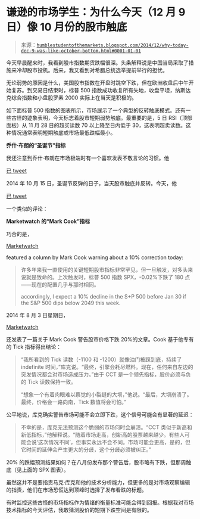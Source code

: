 <!--yml

类别：未分类

日期：2024-05-18 03:27:51

-->

# 谦逊的市场学生：为什么今天（12 月 9 日）像 10 月份的股市触底

> 来源：[`humblestudentofthemarkets.blogspot.com/2014/12/why-today-dec-9-was-like-october-bottom.html#0001-01-01`](https://humblestudentofthemarkets.blogspot.com/2014/12/why-today-dec-9-was-like-october-bottom.html#0001-01-01)

今天早晨醒来时，我看到股市指数期货跌幅很深。头条解释说是中国当局采取了措施来冷却股市投机。后来，我又看到对希腊总统选举提前举行的担忧。

无论弱势的原因是什么，美国股市指数在开盘时跳空下跌，但在欧洲收盘后中午开始复苏。到交易日结束时，标普 500 指数成功收复所有失地，收盘平坦，纳斯达克综合指数和小盘股罗素 2000 实际上在当天是积极的。

如下面标普 500 指数的图表所示，市场展示了一个典型的反转触底模式。还有一些古怪的迹象表明，今天标志着股市短期弱势触底。最重要的是，5 日 RSI（顶部面板）从 11 月 28 日的超买读数 70 以上降至日内低于 30，这表明超卖读数。这种情况通常表明短期触底或市场最低跌幅最小。

**乔什·布朗的“圣诞节”指标**

我还注意到乔什·布朗在市场极端时有一个喜欢发表不敬言论的习惯。他

[已 tweet](https://twitter.com/ReformedBroker/status/522373432751976608)

2014 年 10 月 15 日，圣诞节反弹的日子，当天股市触底并反转。今天，他

[已 tweet](https://twitter.com/ReformedBroker/status/542322287954116608)

一个类似的评论：

**Marketwatch 的“Mark Cook”指标**

巧合的是，

[Marketwatch](http://www.marketwatch.com/story/this-veteran-stock-trader-expects-10-correction-within-weeks-2014-12-09)

featured a column by Mark Cook warning about a 10% correction today:

> 许多年来我一直使用的关键短期股市指标非常罕见，但一旦触发，对多头来说就是致命的。上次触发时，标普 500 指数 SPX，-0.02%下跌了 180 点——现在的配置几乎与那时相同。
> 
> accordingly, I expect a 10% decline in the S+P 500 before Jan 30 if the S&P 500 dips below 2049 this week.

2014 年 8 月 3 日星期日，

[Marketwatch](http://www.marketwatch.com/story/stock-trader-who-called-three-crashes-sees-20-collapse-2014-07-28?siteid=rss&rss=1)

还发表了一篇关于 Mark Cook 警告股市价格下跌 20%的文章。Cook 基于他专有的 Tick 指标得出结论：

> “我所看到的 Tick 读数（-1100 和 -1200）就像油门被踩到底，持续了 indefinite 时间，”库克说。“最终，引擎会耗尽燃料。现在，任何来自左边的突发情况都会对市场造成压力。”由于 CCT 是一个领先指标，股价必须与负的 Tick 读数保持一致。
> 
> “想象一个有着肉眼难以察觉的小裂缝的大坝，”他说。“最后，大坝崩溃了。最终，价格会一路向南，Tick 数值将会可怕。”

公平地说，库克确实警告市场可能不会立即下跌，这个信号可能会有显著的延迟：

> 不幸的是，库克无法预测这个脆弱的市场何时会崩溃。“CCT 类似于新高和新低指标，”他解释说。“随着市场走高，创新高的股票越来越少。有些人可能会说‘这次情况不同’，但事实永远不会不同。市场可能会更高，是的，但它时间的延伸会产生更大的分歧，这个分歧必须被纠正。”

20% 的跌幅预测结果如何？在八月份发布那个警告后，股市略有下跌，但那周触底（见上面的 SPX 图表）。

虽然这并不是要指责马克·库克和他的技术分析能力，但更多的是对市场观察编辑的指责，他们在市场恐慌达到顶峰时选择了发布看跌的标题。

有时监控这些古怪的市场指标作为情绪的衡量标准可能会得到回报。根据我对市场技术指标的今天评估，我敢猜测股价的短期下跌空间是有限的。
